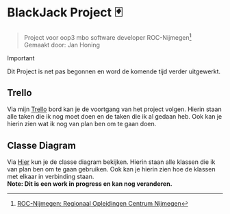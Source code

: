 # BlackJack Project 🃏
> Project voor oop3 mbo software developer ROC-Nijmegen[^1]<br/>
> Gemaakt door: Jan Honing


> [!IMPORTANT]
> Dit Project is net pas begonnen en word de komende tijd verder uitgewerkt.

## Trello
Via mijn [Trello](https://trello.com/invite/b/moYVzSOH/ATTI82f4c7d6f1cef3f12a19caa5a6be80c5E3655E45/blackjack) bord kan je de voortgang van het project volgen. Hierin staan alle taken die ik nog moet doen en de taken die ik al gedaan heb. Ook kan je hierin zien wat ik nog van plan ben om te gaan doen.

## Classe Diagram
Via [Hier](https://lucid.app/lucidchart/53acfcda-d3c4-4f25-9d03-87a4a29a59b8/edit?viewport_loc=-2709%2C-956%2C3810%2C1658%2CHWEp-vi-RSFO&invitationId=inv_86915b74-3093-445a-b5a1-b035a3a7bc17) kun je de classe diagram bekijken. Hierin staan alle klassen die ik van plan ben om te gaan gebruiken. Ook kan je hierin zien hoe de klassen met elkaar in verbinding staan. <br/>
**Note: Dit is een work in progress en kan nog veranderen.**

[^1]: [ROC-Nijmegen: Regionaal Opleidingen Centrum Nijmegen](https://www.roc-nijmegen.nl/)
